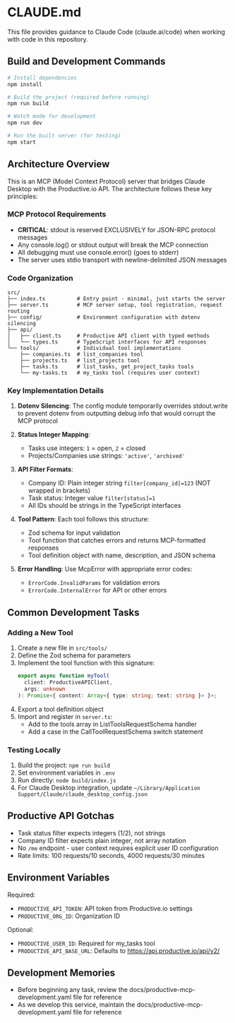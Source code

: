 # CLAUDE.md

This file provides guidance to Claude Code (claude.ai/code) when working with code in this repository.

## Build and Development Commands

```bash
# Install dependencies
npm install

# Build the project (required before running)
npm run build

# Watch mode for development
npm run dev

# Run the built server (for testing)
npm start
```

## Architecture Overview

This is an MCP (Model Context Protocol) server that bridges Claude Desktop with the Productive.io API. The architecture follows these key principles:

### MCP Protocol Requirements

- **CRITICAL**: stdout is reserved EXCLUSIVELY for JSON-RPC protocol messages
- Any console.log() or stdout output will break the MCP connection
- All debugging must use console.error() (goes to stderr)
- The server uses stdio transport with newline-delimited JSON messages

### Code Organization

```
src/
├── index.ts          # Entry point - minimal, just starts the server
├── server.ts         # MCP server setup, tool registration, request routing
├── config/           # Environment configuration with dotenv silencing
├── api/
│   ├── client.ts     # Productive API client with typed methods
│   └── types.ts      # TypeScript interfaces for API responses
└── tools/            # Individual tool implementations
    ├── companies.ts  # list_companies tool
    ├── projects.ts   # list_projects tool
    ├── tasks.ts      # list_tasks, get_project_tasks tools
    └── my-tasks.ts   # my_tasks tool (requires user context)
```

### Key Implementation Details

1. **Dotenv Silencing**: The config module temporarily overrides stdout.write to prevent dotenv from outputting debug info that would corrupt the MCP protocol

2. **Status Integer Mapping**:

   - Tasks use integers: `1` = open, `2` = closed
   - Projects/Companies use strings: `'active'`, `'archived'`

3. **API Filter Formats**:

   - Company ID: Plain integer string `filter[company_id]=123` (NOT wrapped in brackets)
   - Task status: Integer value `filter[status]=1`
   - All IDs should be strings in the TypeScript interfaces

4. **Tool Pattern**: Each tool follows this structure:

   - Zod schema for input validation
   - Tool function that catches errors and returns MCP-formatted responses
   - Tool definition object with name, description, and JSON schema

5. **Error Handling**: Use McpError with appropriate error codes:
   - `ErrorCode.InvalidParams` for validation errors
   - `ErrorCode.InternalError` for API or other errors

## Common Development Tasks

### Adding a New Tool

1. Create a new file in `src/tools/`
2. Define the Zod schema for parameters
3. Implement the tool function with this signature:
   ```typescript
   export async function myTool(
     client: ProductiveAPIClient,
     args: unknown
   ): Promise<{ content: Array<{ type: string; text: string }> }>;
   ```
4. Export a tool definition object
5. Import and register in `server.ts`:
   - Add to the tools array in ListToolsRequestSchema handler
   - Add a case in the CallToolRequestSchema switch statement

### Testing Locally

1. Build the project: `npm run build`
2. Set environment variables in `.env`
3. Run directly: `node build/index.js`
4. For Claude Desktop integration, update `~/Library/Application Support/Claude/claude_desktop_config.json`

## Productive API Gotchas

- Task status filter expects integers (1/2), not strings
- Company ID filter expects plain integer, not array notation
- No `/me` endpoint - user context requires explicit user ID configuration
- Rate limits: 100 requests/10 seconds, 4000 requests/30 minutes

## Environment Variables

Required:

- `PRODUCTIVE_API_TOKEN`: API token from Productive.io settings
- `PRODUCTIVE_ORG_ID`: Organization ID

Optional:

- `PRODUCTIVE_USER_ID`: Required for my_tasks tool
- `PRODUCTIVE_API_BASE_URL`: Defaults to https://api.productive.io/api/v2/

## Development Memories

- Before beginning any task, review the docs/productive-mcp-development.yaml file for reference
- As we develop this service, maintain the docs/productive-mcp-development.yaml file for reference
